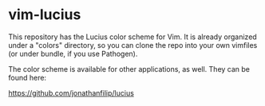 vim-lucius
==========

This repository has the Lucius color scheme for Vim. It is already organized
under a "colors" directory, so you can clone the repo into your own vimfiles
(or under bundle, if you use Pathogen).

The color scheme is available for other applications, as well. They can be
found here:

https://github.com/jonathanfilip/lucius


